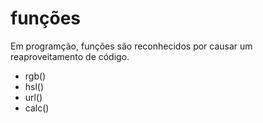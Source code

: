 # funções 
  Em programção, funções são reconhecidos por causar um reaproveitamento de código.

  * rgb()
  * hsl()
  * url()
  * calc()
  